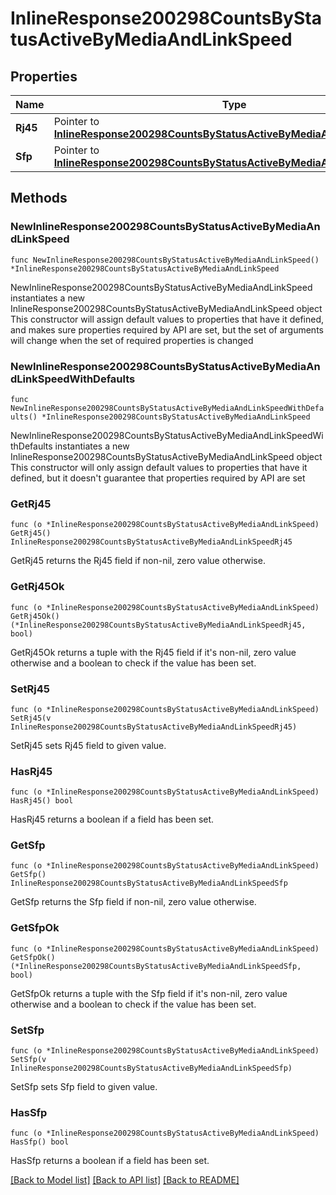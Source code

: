 # InlineResponse200298CountsByStatusActiveByMediaAndLinkSpeed

## Properties

Name | Type | Description | Notes
------------ | ------------- | ------------- | -------------
**Rj45** | Pointer to [**InlineResponse200298CountsByStatusActiveByMediaAndLinkSpeedRj45**](InlineResponse200298CountsByStatusActiveByMediaAndLinkSpeedRj45.md) |  | [optional] 
**Sfp** | Pointer to [**InlineResponse200298CountsByStatusActiveByMediaAndLinkSpeedSfp**](InlineResponse200298CountsByStatusActiveByMediaAndLinkSpeedSfp.md) |  | [optional] 

## Methods

### NewInlineResponse200298CountsByStatusActiveByMediaAndLinkSpeed

`func NewInlineResponse200298CountsByStatusActiveByMediaAndLinkSpeed() *InlineResponse200298CountsByStatusActiveByMediaAndLinkSpeed`

NewInlineResponse200298CountsByStatusActiveByMediaAndLinkSpeed instantiates a new InlineResponse200298CountsByStatusActiveByMediaAndLinkSpeed object
This constructor will assign default values to properties that have it defined,
and makes sure properties required by API are set, but the set of arguments
will change when the set of required properties is changed

### NewInlineResponse200298CountsByStatusActiveByMediaAndLinkSpeedWithDefaults

`func NewInlineResponse200298CountsByStatusActiveByMediaAndLinkSpeedWithDefaults() *InlineResponse200298CountsByStatusActiveByMediaAndLinkSpeed`

NewInlineResponse200298CountsByStatusActiveByMediaAndLinkSpeedWithDefaults instantiates a new InlineResponse200298CountsByStatusActiveByMediaAndLinkSpeed object
This constructor will only assign default values to properties that have it defined,
but it doesn't guarantee that properties required by API are set

### GetRj45

`func (o *InlineResponse200298CountsByStatusActiveByMediaAndLinkSpeed) GetRj45() InlineResponse200298CountsByStatusActiveByMediaAndLinkSpeedRj45`

GetRj45 returns the Rj45 field if non-nil, zero value otherwise.

### GetRj45Ok

`func (o *InlineResponse200298CountsByStatusActiveByMediaAndLinkSpeed) GetRj45Ok() (*InlineResponse200298CountsByStatusActiveByMediaAndLinkSpeedRj45, bool)`

GetRj45Ok returns a tuple with the Rj45 field if it's non-nil, zero value otherwise
and a boolean to check if the value has been set.

### SetRj45

`func (o *InlineResponse200298CountsByStatusActiveByMediaAndLinkSpeed) SetRj45(v InlineResponse200298CountsByStatusActiveByMediaAndLinkSpeedRj45)`

SetRj45 sets Rj45 field to given value.

### HasRj45

`func (o *InlineResponse200298CountsByStatusActiveByMediaAndLinkSpeed) HasRj45() bool`

HasRj45 returns a boolean if a field has been set.

### GetSfp

`func (o *InlineResponse200298CountsByStatusActiveByMediaAndLinkSpeed) GetSfp() InlineResponse200298CountsByStatusActiveByMediaAndLinkSpeedSfp`

GetSfp returns the Sfp field if non-nil, zero value otherwise.

### GetSfpOk

`func (o *InlineResponse200298CountsByStatusActiveByMediaAndLinkSpeed) GetSfpOk() (*InlineResponse200298CountsByStatusActiveByMediaAndLinkSpeedSfp, bool)`

GetSfpOk returns a tuple with the Sfp field if it's non-nil, zero value otherwise
and a boolean to check if the value has been set.

### SetSfp

`func (o *InlineResponse200298CountsByStatusActiveByMediaAndLinkSpeed) SetSfp(v InlineResponse200298CountsByStatusActiveByMediaAndLinkSpeedSfp)`

SetSfp sets Sfp field to given value.

### HasSfp

`func (o *InlineResponse200298CountsByStatusActiveByMediaAndLinkSpeed) HasSfp() bool`

HasSfp returns a boolean if a field has been set.


[[Back to Model list]](../README.md#documentation-for-models) [[Back to API list]](../README.md#documentation-for-api-endpoints) [[Back to README]](../README.md)


